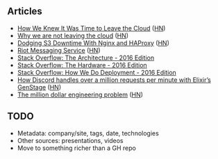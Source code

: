## Articles

- [How We Knew It Was Time to Leave the Cloud](https://about.gitlab.com/2016/11/10/why-choose-bare-metal/) ([HN](https://news.ycombinator.com/item?id=13153031))
- [Why we are not leaving the cloud](https://about.gitlab.com/2017/03/02/why-we-are-not-leaving-the-cloud/) ([HN](https://news.ycombinator.com/item?id=13774929))
- [Dodging S3 Downtime With Nginx and HAProxy](https://blog.sentry.io/2017/03/01/dodging-s3-downtime-with-nginx-and-haproxy.html) ([HN](https://news.ycombinator.com/item?id=13768066))
- [Riot Messaging Service](https://engineering.riotgames.com/news/riot-messaging-service) ([HN](https://news.ycombinator.com/item?id=13762172))
- [Stack Overflow: The Architecture - 2016 Edition](https://nickcraver.com/blog/2016/02/17/stack-overflow-the-architecture-2016-edition/)
- [Stack Overflow: The Hardware - 2016 Edition](https://nickcraver.com/blog/2016/03/29/stack-overflow-the-hardware-2016-edition/)
- [Stack Overflow: How We Do Deployment - 2016 Edition](https://nickcraver.com/blog/2016/05/03/stack-overflow-how-we-do-deployment-2016-edition/)
- [How Discord handles over a million requests per minute with Elixir’s GenStage](https://blog.discordapp.com/how-discord-handles-push-request-bursts-of-over-a-million-per-minute-with-elixirs-genstage-8f899f0221b4#.lb9vf1xt5) ([HN](https://news.ycombinator.com/item?id=13161505))
- [The million dollar engineering problem](https://segment.com/blog/the-million-dollar-eng-problem/) ([HN](https://news.ycombinator.com/item?id=13886885))

## TODO

- Metadata: company/site, tags, date, technologies
- Other sources: presentations, videos
- Move to something richer than a GH repo
